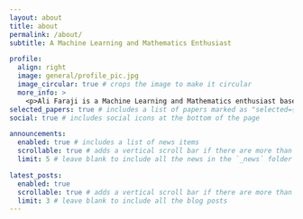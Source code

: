 ```yaml
---
layout: about
title: about
permalink: /about/
subtitle: A Machine Learning and Mathematics Enthusiast

profile:
  align: right
  image: general/profile_pic.jpg
  image_circular: true # crops the image to make it circular
  more_info: >
    <p>Ali Faraji is a Machine Learning and Mathematics enthusiast based in Toronto, ON, Canada.</p>
selected_papers: true # includes a list of papers marked as "selected={true}"
social: true # includes social icons at the bottom of the page

announcements:
  enabled: true # includes a list of news items
  scrollable: true # adds a vertical scroll bar if there are more than 3 news items
  limit: 5 # leave blank to include all the news in the `_news` folder

latest_posts:
  enabled: true
  scrollable: true # adds a vertical scroll bar if there are more than 3 new posts items
  limit: 3 # leave blank to include all the blog posts
---
```


